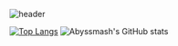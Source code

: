 ![header](https://capsule-render.vercel.app/api?type=venom&color=random&text=Abyssmash&animation=twinkling&fontsize=40&fontColor=FF9BF5&desc=Hello,stranger?&descSize=20&descAlign=70&descAlignY=80)

[![Top Langs](https://github-readme-stats.vercel.app/api/top-langs/?username=anuraghazra&layout=donut)](https://github.com/anuraghazra/github-readme-stats)
![Abyssmash's GitHub stats](https://github-readme-stats.vercel.app/api?username=anuraghazra&show_icons=true&bg_color=00000000)
